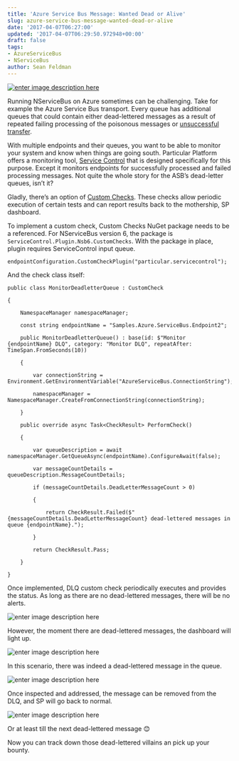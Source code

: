 ```yaml
---
title: 'Azure Service Bus Message: Wanted Dead or Alive'
slug: azure-service-bus-message-wanted-dead-or-alive
date: '2017-04-07T06:27:00'
updated: '2017-04-07T06:29:50.972948+00:00'
draft: false
tags:
- AzureServiceBus
- NServiceBus
author: Sean Feldman
---
```

[![enter image description here][1]][2]

Running NServiceBus on Azure sometimes can be challenging. Take for example the Azure Service Bus transport. Every queue has additional queues that could contain either dead-lettered messages as a result of repeated failing processing of the poisonous messages or [unsuccessful transfer][3].

With multiple endpoints and their queues, you want to be able to monitor your system and know when things are going south. Particular Platform offers a monitoring tool, [Service Control][4] that is designed specifically for this purpose. Except it monitors endpoints for successfully processed and failed processing messages. Not quite the whole story for the ASB’s dead-letter queues, isn’t it?

Gladly, there’s an option of [Custom Checks][5]. These checks allow periodic execution of certain tests and can report results back to the mothership, SP dashboard.

To implement a custom check, Custom Checks NuGet package needs to be a referenced. For NServiceBus version 6, the package is `ServiceControl.Plugin.Nsb6.CustomChecks`. With the package in place, plugin requires ServiceControl input queue.

```
endpointConfiguration.CustomCheckPlugin("particular.servicecontrol");
```


And the check class itself:

```
public class MonitorDeadletterQueue : CustomCheck
{
    NamespaceManager namespaceManager;
    const string endpointName = "Samples.Azure.ServiceBus.Endpoint2";
    public MonitorDeadletterQueue() : base(id: $"Monitor {endpointName} DLQ", category: "Monitor DLQ", repeatAfter: TimeSpan.FromSeconds(10))
    {
        var connectionString = Environment.GetEnvironmentVariable("AzureServiceBus.ConnectionString");
        namespaceManager = NamespaceManager.CreateFromConnectionString(connectionString);
    }
    public override async Task<CheckResult> PerformCheck()
    {
        var queueDescription = await namespaceManager.GetQueueAsync(endpointName).ConfigureAwait(false);
        var messageCountDetails = queueDescription.MessageCountDetails;
        if (messageCountDetails.DeadLetterMessageCount > 0)
        {
            return CheckResult.Failed($"{messageCountDetails.DeadLetterMessageCount} dead-lettered messages in queue {endpointName}.");
        }
        return CheckResult.Pass;
    }
}
```

Once implemented, DLQ custom check periodically executes and provides the status. As long as there are no dead-lettered messages, there will be no alerts.

![enter image description here][6]

However, the moment there are dead-lettered messages, the dashboard will light up.

![enter image description here][7]

In this scenario, there was indeed a dead-lettered message in the queue.

![enter image description here][8]

Once inspected and addressed, the message can be removed from the DLQ, and SP will go back to normal.

![enter image description here][9]

Or at least till the next dead-lettered message 😊
Now you can track down those dead-lettered villains an pick up your bounty.

[1]: https://aspblogs.blob.core.windows.net:443/media/sfeldman/2017/asb-message-wanted-dead-or-alive/Wanted-Dead-or-Alive.jpg
[2]: https://weblogs.asp.net/sfeldman/azure-service-bus-message-wanted-dead-or-alive
[3]: https://weblogs.asp.net/sfeldman/the-secret-brotherhood-of-message-counts
[4]: https://particular.net/servicepulse
[5]: https://docs.particular.net/servicecontrol/plugins/custom-checks#periodic-check
[6]: https://aspblogs.blob.core.windows.net:443/media/sfeldman/2017/asb-message-wanted-dead-or-alive/passed.PNG
[7]: https://aspblogs.blob.core.windows.net:443/media/sfeldman/2017/asb-message-wanted-dead-or-alive/failed.PNG
[8]: https://aspblogs.blob.core.windows.net:443/media/sfeldman/2017/asb-message-wanted-dead-or-alive/dlq.PNG
[9]: https://aspblogs.blob.core.windows.net:443/media/sfeldman/2017/asb-message-wanted-dead-or-alive/cleared.PNG
